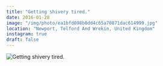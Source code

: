 ```yaml
---
title: "Getting shivery tired."
date: 2016-01-28
image: "/img/photo/ea1bfd098b0dd4c65a70871dac614999.jpg"
location: "Newport, Telford And Wrekin, United Kingdom"
instagram: true
draft: false
---
```


![Getting shivery tired.](/img/photo/ea1bfd098b0dd4c65a70871dac614999.jpg)

